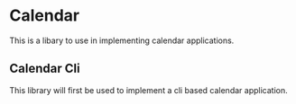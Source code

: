 # Calendar

This is a libary to use in implementing calendar applications.

## Calendar Cli

This library will first be used to implement a cli based calendar application.
